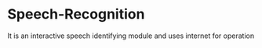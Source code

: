 # Speech-Recognition
It is an interactive speech identifying module and uses internet for operation
